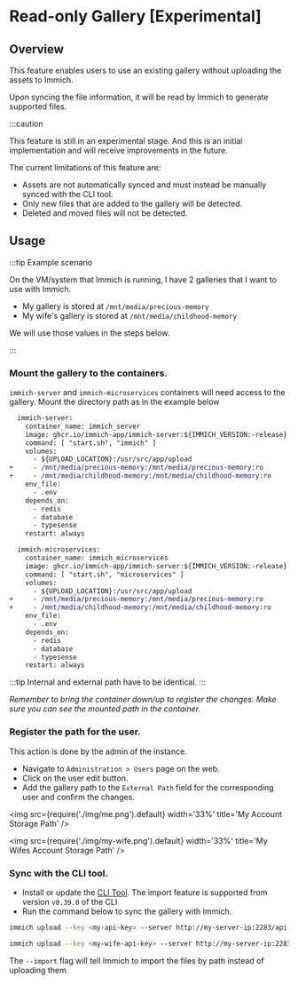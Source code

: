 # Read-only Gallery [Experimental]

## Overview

This feature enables users to use an existing gallery without uploading the assets to Immich.

Upon syncing the file information, it will be read by Immich to generate supported files.

:::caution

This feature is still in an experimental stage. And this is an initial implementation and will receive improvements in the future.

The current limitations of this feature are:

- Assets are not automatically synced and must instead be manually synced with the CLI tool.
- Only new files that are added to the gallery will be detected.
- Deleted and moved files will not be detected.

## Usage

:::tip Example scenario

On the VM/system that Immich is running, I have 2 galleries that I want to use with Immich.

- My gallery is stored at `/mnt/media/precious-memory`
- My wife's gallery is stored at `/mnt/media/childhood-memory`

We will use those values in the steps below.

:::

### Mount the gallery to the containers.

`immich-server` and `immich-microservices` containers will need access to the gallery. Mount the directory path as in the example below

```diff title="docker-compose.yml"
  immich-server:
    container_name: immich_server
    image: ghcr.io/immich-app/immich-server:${IMMICH_VERSION:-release}
    command: [ "start.sh", "immich" ]
    volumes:
      - ${UPLOAD_LOCATION}:/usr/src/app/upload
+     - /mnt/media/precious-memory:/mnt/media/precious-memory:ro
+     - /mnt/media/childhood-memory:/mnt/media/childhood-memory:ro
    env_file:
      - .env
    depends_on:
      - redis
      - database
      - typesense
    restart: always

  immich-microservices:
    container_name: immich_microservices
    image: ghcr.io/immich-app/immich-server:${IMMICH_VERSION:-release}
    command: [ "start.sh", "microservices" ]
    volumes:
      - ${UPLOAD_LOCATION}:/usr/src/app/upload
+     - /mnt/media/precious-memory:/mnt/media/precious-memory:ro
+     - /mnt/media/childhood-memory:/mnt/media/childhood-memory:ro
    env_file:
      - .env
    depends_on:
      - redis
      - database
      - typesense
    restart: always
```

:::tip
Internal and external path have to be identical.
:::

_Remember to bring the container down/up to register the changes. Make sure you can see the mounted path in the container._

### Register the path for the user.

This action is done by the admin of the instance.

- Navigate to `Administration > Users` page on the web.
- Click on the user edit button.
- Add the gallery path to the `External Path` field for the corresponding user and confirm the changes.

<img src={require('./img/me.png').default} width='33%' title='My Account Storage Path' />

<img src={require('./img/my-wife.png').default} width='33%' title='My Wifes Account Storage Path' />

### Sync with the CLI tool.

- Install or update the [CLI Tool](/docs/features/bulk-upload.md). The import feature is supported from version `v0.39.0` of the CLI
- Run the command below to sync the gallery with Immich.

```bash title="Import my gallery"
immich upload --key <my-api-key> --server http://my-server-ip:2283/api /mnt/media/precious-memory --recursive --import
```

```bash title="Import my wife gallery"
immich upload --key <my-wife-api-key> --server http://my-server-ip:2283/api /mnt/media/childhood-memory --recursive --import
```

The `--import` flag will tell Immich to import the files by path instead of uploading them.

